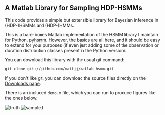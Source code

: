 ## A Matlab Library for Sampling HDP-HSMMs ##
This code provides a simple but extensible library for Bayesian inference in
(HDP-)HSMMs and (HDP-)HMMs.

This is a bare-bones Matlab implementation of the HSMM library I maintain for
Python, [pyhsmm](http://mattjj.github.com/pyhsmm). However, the basics are all
here, and it should be easy to extend for your purposes (if even just adding
some of the observation or duration distribution classes present in the Python
version).

You can download this library with the usual git command:

```
git clone git://github.com/mattjj/matlab-hsmm.git
```

If you don't like git, you can download the source files directly on the
[Downloads page](https://github.com/mattjj/matlab-hsmm/downloads).

There is an included `demo.m` file, which you can run to produce figures like
the ones below.

![truth](http://www.mit.edu/~mattjj/github/matlab-hsmm/truth.png)
![sampled](http://www.mit.edu/~mattjj/github/matlab-hsmm/sampled.png)
